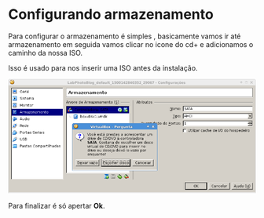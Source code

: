 # Configurando armazenamento

Para configurar o armazenamento é simples , basicamente vamos ir até armazenamento em seguida vamos clicar no icone do cd+ e adicionamos o caminho da nossa ISO.

Isso é usado para nos inserir uma ISO antes da instalação.

![Configuração do armazenamento](https://raw.githubusercontent.com/ABase-BR/abase-br.github.io/master/images/Virtualbox/Configurando_Armazenamento/Configurando_armazenamento.png)

Para finalizar é só apertar **Ok**.

